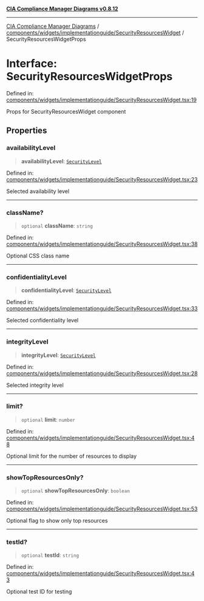 [**CIA Compliance Manager Diagrams v0.8.12**](../../../../../README.md)

***

[CIA Compliance Manager Diagrams](../../../../../modules.md) / [components/widgets/implementationguide/SecurityResourcesWidget](../README.md) / SecurityResourcesWidgetProps

# Interface: SecurityResourcesWidgetProps

Defined in: [components/widgets/implementationguide/SecurityResourcesWidget.tsx:19](https://github.com/Hack23/cia-compliance-manager/blob/e7811142a771ec75716a7ce3a0d60f18cb91cd06/src/components/widgets/implementationguide/SecurityResourcesWidget.tsx#L19)

Props for SecurityResourcesWidget component

## Properties

### availabilityLevel

> **availabilityLevel**: [`SecurityLevel`](../../../../../types/cia/type-aliases/SecurityLevel.md)

Defined in: [components/widgets/implementationguide/SecurityResourcesWidget.tsx:23](https://github.com/Hack23/cia-compliance-manager/blob/e7811142a771ec75716a7ce3a0d60f18cb91cd06/src/components/widgets/implementationguide/SecurityResourcesWidget.tsx#L23)

Selected availability level

***

### className?

> `optional` **className**: `string`

Defined in: [components/widgets/implementationguide/SecurityResourcesWidget.tsx:38](https://github.com/Hack23/cia-compliance-manager/blob/e7811142a771ec75716a7ce3a0d60f18cb91cd06/src/components/widgets/implementationguide/SecurityResourcesWidget.tsx#L38)

Optional CSS class name

***

### confidentialityLevel

> **confidentialityLevel**: [`SecurityLevel`](../../../../../types/cia/type-aliases/SecurityLevel.md)

Defined in: [components/widgets/implementationguide/SecurityResourcesWidget.tsx:33](https://github.com/Hack23/cia-compliance-manager/blob/e7811142a771ec75716a7ce3a0d60f18cb91cd06/src/components/widgets/implementationguide/SecurityResourcesWidget.tsx#L33)

Selected confidentiality level

***

### integrityLevel

> **integrityLevel**: [`SecurityLevel`](../../../../../types/cia/type-aliases/SecurityLevel.md)

Defined in: [components/widgets/implementationguide/SecurityResourcesWidget.tsx:28](https://github.com/Hack23/cia-compliance-manager/blob/e7811142a771ec75716a7ce3a0d60f18cb91cd06/src/components/widgets/implementationguide/SecurityResourcesWidget.tsx#L28)

Selected integrity level

***

### limit?

> `optional` **limit**: `number`

Defined in: [components/widgets/implementationguide/SecurityResourcesWidget.tsx:48](https://github.com/Hack23/cia-compliance-manager/blob/e7811142a771ec75716a7ce3a0d60f18cb91cd06/src/components/widgets/implementationguide/SecurityResourcesWidget.tsx#L48)

Optional limit for the number of resources to display

***

### showTopResourcesOnly?

> `optional` **showTopResourcesOnly**: `boolean`

Defined in: [components/widgets/implementationguide/SecurityResourcesWidget.tsx:53](https://github.com/Hack23/cia-compliance-manager/blob/e7811142a771ec75716a7ce3a0d60f18cb91cd06/src/components/widgets/implementationguide/SecurityResourcesWidget.tsx#L53)

Optional flag to show only top resources

***

### testId?

> `optional` **testId**: `string`

Defined in: [components/widgets/implementationguide/SecurityResourcesWidget.tsx:43](https://github.com/Hack23/cia-compliance-manager/blob/e7811142a771ec75716a7ce3a0d60f18cb91cd06/src/components/widgets/implementationguide/SecurityResourcesWidget.tsx#L43)

Optional test ID for testing
